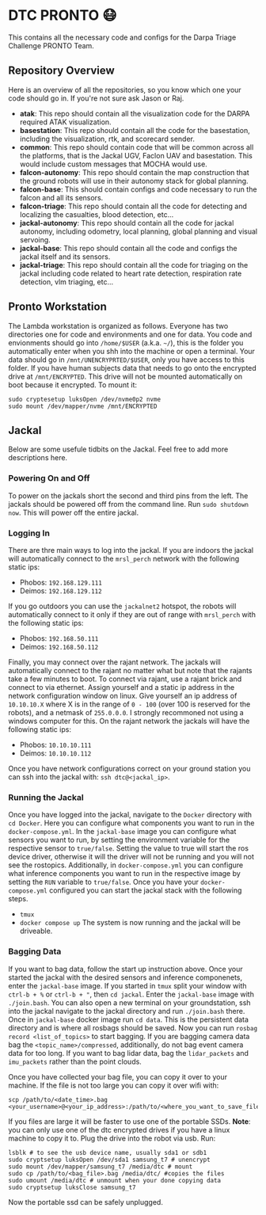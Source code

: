 # DTC PRONTO :mask:

This contains all the necessary code and configs for the Darpa Triage Challenge PRONTO Team. 

## Repository Overview
Here is an overview of all the repositories, so you know which one your code should go in. If you're not sure ask Jason or Raj. 

- __atak__: This repo should contain all the visualization code for the DARPA required ATAK visualization. 
- __basestation__: This repo should contain all the code for the basestation, including the visualization, rtk, and scorecard sender.
- __common__: This repo should contain code that will be common across all the platforms, that is the Jackal UGV, Faclon UAV and basestation. This would include custom messages that MOCHA would use.
- __falcon-autonomy__: This repo should contain the map construction that the ground robots will use in their autonomy stack for global planning.
- __falcon-base__: This should contain configs and code necessary to run the falcon and all its sensors.
- __falcon-triage__: This repo should contain all the code for detecting and localizing the casualties, blood detection, etc...
- __jackal-autonomy__: This repo should contain all the code for jackal autonomy, including odometry, local planning, global planning and visual servoing.
- __jackal-base__: This repo should contain all the code and configs the jackal itself and its sensors.
- __jackal-triage__: This repo should contain all the code for triaging on the jackal including code related to heart rate detection, respiration rate detection, vlm triaging, etc...

## Pronto Workstation

The Lambda workstation is organized as follows. Everyone has two directories one for code and environments and one for data. You code and envionments should go into `/home/$USER` (a.k.a. `~/`), this is the folder you automatically enter when you shh into the machine or open a terminal. Your data should go in `/mnt/UNENCRYPRTED/$USER`, only you have access to this folder. If you have human subjects data that needs to go onto the encrypted drive at `/mnt/ENCRYPTED`. This drive will not be mounted automatically on boot because it encrypted. To mount it:
```
sudo cryptesetup luksOpen /dev/nvme0p2 nvme
sudo mount /dev/mapper/nvme /mnt/ENCRYPTED
```

## Jackal

Below are some usefule tidbits on the Jackal. Feel free to add more descriptions here.

### Powering On and Off
To power on the jackals short the second and third pins from the left. The jackals should be powered off from the command line. Run `sudo shutdown now`. This will power off the entire jackal.

### Logging In
There are thre main ways to log into the jackal. If you are indoors the jackal will automatically connect to the `mrsl_perch` network with the following static ips:
 - Phobos: `192.168.129.111`
 - Deimos: `192.168.129.112`

If you go outdoors you can use the `jackalnet2` hotspot, the robots will automatically connect to it only if they are out of range with `mrsl_perch` with the following static ips:
 - Phobos: `192.168.50.111`
 - Deimos: `192.168.50.112`

Finally, you may connect over the rajant network. The jackals will automatically connect to the rajant no matter what but note that the rajants take a few minutes to boot. To connect via rajant, use a rajant brick and connect to via ethernet. Assign yourself and a static ip address in the network configuration window on linux. Give yourself an ip address of `10.10.10.X` where X is in the range of `0 - 100` (over 100 is reserved for the robots), and a netmask of `255.0.0.0`. I strongly recommoned not using a windows computer for this. On the rajant network the jackals will have the following static ips:
 - Phobos: `10.10.10.111`
 - Deimos: `10.10.10.112`

Once you have network configurations correct on your ground station you can ssh into the jackal with: `ssh dtc@<jackal_ip>`.

### Running the Jackal
Once you have logged into the jackal, navigate to the `Docker` directory with `cd Docker`. Here you can configure what components you want to run in the `docker-compose.yml`. In the `jackal-base` image you can configure what sensors you want to run, by setting the environment variable for the respective sensor to `true/false`. Setting the value to true will start the ros device driver, otherwise it will the driver will not be running and you will not see the rostopics. Additionally, in `docker-compose.yml` you can configure what inference components you want to run in the respective image by setting the `RUN` variable to `true/false`. Once you have your `docker-compose.yml` configured you can start the jackal stack with the following steps.
 - `tmux`
 - `docker compose up`
The system is now running and the jackal will be driveable.

### Bagging Data
If you want to bag data, follow the start up instruction above. Once your started the jackal with the desired sensors and inference componenets, enter the `jackal-base` image. If you started in `tmux` split your window with `ctrl-b + %` or `ctrl-b + "`, then `cd jackal`. Enter the `jackal-base` image with `./join.bash`. You can also open a new terminal on your groundstation, ssh into the jackal navigate to the jackal directory and run `./join.bash` there. Once in `jackal-base` docker image run `cd data`. This is the persistent data directory and is where all rosbags should be saved. Now you can run `rosbag record <list_of_topics>` to start bagging. If you are bagging camera data bag the `<topic_name>/compressed`, additionally, do not bag event camera data for too long. If you want to bag lidar data, bag the `lidar_packets` and `imu_packets` rather than the point clouds.

Once you have collected your bag file, you can copy it over to your machine. If the file is not too large you can copy it over wifi with:
``` 
scp /path/to/<date_time>.bag <your_username>@<your_ip_address>:/path/to/<where_you_want_to_save_file>
```
If you files are large it will be faster to use one of the portable SSDs. __Note__: you can only use one of the dtc encrypted drives if you have a linux machine to copy it to. Plug the drive into the robot via usb. Run:
```
lsblk # to see the usb device name, usually sda1 or sdb1
sudo cryptsetup luksOpen /dev/sda1 samsung_t7 # unencrypt
sudo mount /dev/mapper/samsung_t7 /media/dtc # mount
sudo cp /path/to/<bag_file>.bag /media/dtc/ #copies the files
sudo umount /media/dtc # unmount when your done copying data
sudo cryptsetup luksClose samsung_t7
```
Now the portable ssd can be safely unplugged.
